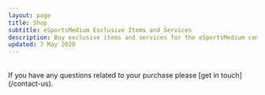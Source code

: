 ```yaml
---
layout: page
title: Shop
subtitle: eSportsMedium Exclusive Items and Services
description: Buy exclusive items and services for the eSportsMedium community, including Skillz Match Codes, strategy guides for Skillz games and loyalty keychains.
updated: 7 May 2020
---
```


<br>
If you have any questions related to your purchase please [get in touch](/contact-us).
